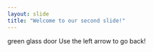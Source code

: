 ```yaml
---
layout: slide
title: "Welcome to our second slide!"
---
```

green glass door
Use the left arrow to go back!

